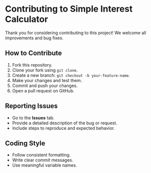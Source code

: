 # Contributing to Simple Interest Calculator

Thank you for considering contributing to this project! We welcome all improvements and bug fixes.

## How to Contribute

1. Fork this repository.
2. Clone your fork using `git clone`.
3. Create a new branch: `git checkout -b your-feature-name`.
4. Make your changes and test them.
5. Commit and push your changes.
6. Open a pull request on GitHub.

## Reporting Issues

- Go to the **Issues** tab.
- Provide a detailed description of the bug or request.
- Include steps to reproduce and expected behavior.

## Coding Style

- Follow consistent formatting.
- Write clear commit messages.
- Use meaningful variable names.
